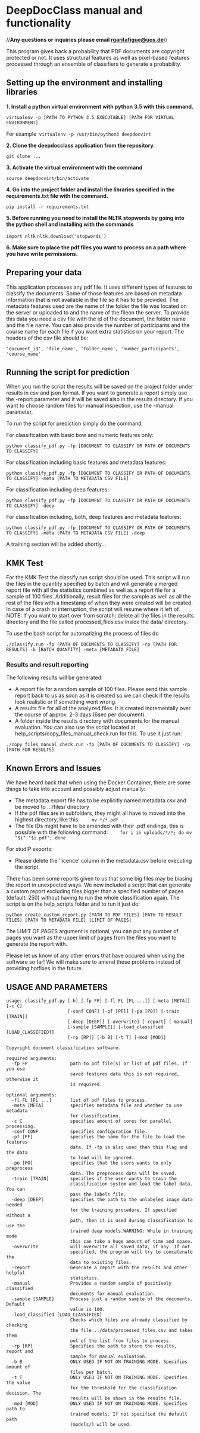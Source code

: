# DeepDocClass manual and functionality

//**Any questions or inquiries please email rgaritafigue@uos.de**//

This program gives back a probability that PDF documents are copyright protected or not.
It uses structural features as well as pixel-based features processed through an ensemble of classifiers to generate a probability.

## Setting up the environment and installing libraries

**1. Install a python virtual environment with python 3.5 with this command.**

`virtualenv -p [PATH TO PYTHON 3.5 EXECUTABLE] [PATH FOR VIRTUAL ENVIRONMENT]`

For example` virtualenv -p /usr/bin/python3 deepdocvirt`

**2. Clone the deepdocclass application from the repository.**

`git clone ...`

**3. Activate the virtual environment with the command**

`source deepdocvirt/bin/activate`

**4. Go into the project folder and install the libraries specified in the requirements.txt file with the command.**

`pip install -r requirements.txt`

**5. Before running you need to install the NLTK stopwords by going into the python shell and installing with the commands**

`import nltk`
`nltk.download('stopwords')`

**6. Make sure to place the pdf files you want to process on a path where you have write permissions.**

## Preparing your data

This application processes any pdf file. It uses different types of features to classify the documents.
Some of those features are based on metadata information that is not available in the file so it has to be provided.
The metadata features used are the name of the folder the file was located on the server or uploaded to 
and the name of the fileon the server.
To provide this data you need a csv file with the id of the document, the folder name and the file name.
You can also provide the number of participants and the course name for each file if you want extra statistics 
on your report.
The headers of the csv file should be:

`'document_id', 'file_name', 'folder_name', 'number_participants', 'course_name'` 

## Running the script for prediction

When you run the script the results will be saved on the project folder under results in csv and json format.
If you want to generate a report simply use the -report parameter and it will be saved also in the results directory.
If you want to choose random files for manual inspection, use the -manual parameter.

To run the script for prediction simply do the command:

For classification with basic bow and numeric features only:

`python classify_pdf.py -fp [DOCUMENT TO CLASSIFY OR PATH OF DOCUMENTS TO CLASSIFY]`

For classification including basic features and metadata features:

`python classify_pdf.py -fp [DOCUMENT TO CLASSIFY OR PATH OF DOCUMENTS TO CLASSIFY] -meta [PATH TO METADATA CSV FILE]`

For classification including deep features:

`python classify_pdf.py -fp [DOCUMENT TO CLASSIFY OR PATH OF DOCUMENTS TO CLASSIFY] -deep`

For classification including, both, deep features and metadata features:

`python classify_pdf.py -fp [DOCUMENT TO CLASSIFY OR PATH OF DOCUMENTS TO CLASSIFY] -meta [PATH TO METADATA CSV FILE] -deep`

A training section will be added shortly...

## KMK Test

For the KMK Test the classify.run script should be used.
This script will run the files in the quantity specified by batch and will generate a merged report file
with all the statistics combined as well as a report file for a sample of 100 files. Additionally, result files for the sample
as well as all the rest of the files with a timestamp of when they were created will be created. In case of a crash or interruption, the script will resume where it left of.
NOTE: If you want to start over from scratch: delete all the files in the results directory and the file called processed_files.csv inside the data/ directory.

To use the bash script for automatizing the process of files do

`./classify.run -fp [PATH OF DOCUMENTS TO CLASSIFY] -rp [PATH FOR RESULTS] -b [BATCH QUANTITY] -meta [METADATA FILE]`

### Results and result reporting

The following results will be generated:
- A report file for a random sample of 100 files. Please send this sample report back to us as soon as it is created so we can check if the results look realistic or if something went wrong.
- A results file for all of the analyzed files. It is created incrementally over the course of approx. 2-3 days (6sec per document). 
- A folder inside the results directory with documents for the manual evaluation. You can also use the script located at help_scripts/copy_files_manual_check.run for this. To use it just run:

`./copy_files_manual_check.run -fp [PATH OF DOCUMENTS TO CLASSIFY] -rp [PATH FOR RESULTS]`

## Known Errors and Issues

We have heard back that when using the Docker Container, there are some things to take into account and possibly adjust manually:
- The metadata export file has to be explicitly named metadata.csv and be moved to .../files/ directory
- If the pdf files are in subfolders, they might all have to moved into the highest directory, like this:
`    mv */*.pdf .`
- The file IDs might have to be amended with their .pdf endings, this is possible with the following command:
`    for i in uploads/*/*; do mv "$i" "$i.pdf"; done`

For studIP exports:
- Please delete the 'licence' column in the metadata.csv before executing the script.

There has been some reports given to us that some big files may be biasing the report in unexpected ways.
We now included a script that can generate a custom report excluding files bigger than a specified number of pages
 (default: 250) without having to run the whole classification again. 
The script is on the help_scripts folder and to run it just do:

`python create_custom_report.py [PATH TO PDF FILES] [PATH TO RESULT FILES] [PATH TO METADATA FILE] [LIMIT OF PAGES]`

The LIMIT OF PAGES argument is optional, you can put any number of pages you want as the upper limit of pages from the files you want to generate the report with.

Please let us know of any other errors that have occured when using the software so far! We will make sure to amend these problems instead of providing hotfixes in the future.

## USAGE AND PARAMETERS
```
usage: classify_pdf.py [-h] [-fp FP] [-fl FL [FL ...]] [-meta [META]] [-c C]
                       [-conf CONF] [-pf [PF]] [-po [PO]] [-train [TRAIN]]
                       [-deep [DEEP]] [-overwrite] [-report] [-manual]
                       [-sample [SAMPLE]] [-load_classified [LOAD_CLASSIFIED]]
                       [-rp [RP]] [-b B] [-t T] [-mod [MOD]]

Copyright document classification software.

required arguments:
  -fp FP                path to pdf file(s) or list of pdf files. If you use
                        saved features data this is not required, otherwise it
                        is required.

optional arguments:
  -fl FL [FL ...]       list of pdf files to process.
  -meta [META]          specifies metadata file and whether to use metadata
                        for classification.
  -c C                  specifies amount of cores for parallel processing.
  -conf CONF            specifies configuration file.
  -pf [PF]              specifies the name for the file to load the features
                        data. If -fp is also used then this flag and the data
                        to load will be ignored.
  -po [PO]              specifies that the users wants to only preprocess
                        data. The preprocess data will be saved.
  -train [TRAIN]        specifies if the user wants to train the
                        classification system and load the label data. You can
                        pass the labels file.
  -deep [DEEP]          specifies the path to the unlabeled image data needed
                        for the training procedure. If specified without a
                        path, then it is used during classification to use the
                        trained deep models.WARNING: While in training mode
                        this can take a huge amount of time and space.
  -overwrite            will overwrite all saved data, if any. If not
                        specified, the program will try to concatenate the
                        data to existing files.
  -report               Generate a report with the results and other helpful
                        statistics.
  -manual               Provides a random sample of positively classified
                        documents for manual evaluation.
  -sample [SAMPLE]      Process just a random sample of the documents. Default
                        value is 100.
  -load_classified [LOAD_CLASSIFIED]
                        Checks which files are already classified by checking
                        the file ../data/processed_files.csv and takes them
                        out of the list from files to process.
  -rp [RP]              Specifies the path to store the results, report and
                        sample for manual evaluation.
  -b B                  ONLY USED IF NOT ON TRAINING MODE. Specifies amount of
                        files per batch.
  -t T                  ONLY USED IF NOT ON TRAINING MODE. Specifies the value
                        for the threshold for the classification decision. The
                        results will be shown in the results file.
  -mod [MOD]            ONLY USED IF NOT ON TRAINING MODE. Specifies path to
                        trained models. If not specified the default path
                        (models/) will be used.

```
